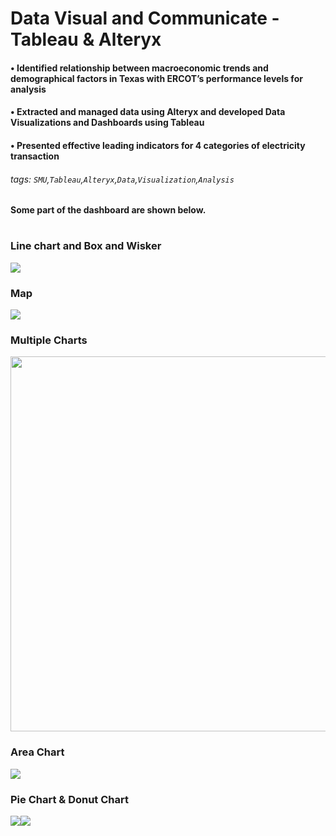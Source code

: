 # Data Visual and Communicate - Tableau & Alteryx
#### •	Identified relationship between macroeconomic trends and demographical factors in Texas with ERCOT’s performance levels for analysis
#### •	Extracted and managed data using Alteryx and developed Data Visualizations and Dashboards using Tableau
#### •	Presented effective leading indicators for 4 categories of electricity transaction

###### tags: `SMU`,`Tableau`,`Alteryx`,`Data`,`Visualization`,`Analysis`

#### Some part of the dashboard are shown below.
# 
#
### Line chart and Box and Wisker
![](https://i.imgur.com/PrJAcsD.png)
### Map
![](https://i.imgur.com/vMPeHCd.png)
### Multiple Charts 
<img src="https://i.imgur.com/cneAYU1.png" width="600" />

### Area Chart
![](https://i.imgur.com/eXzwYHN.png)

### Pie Chart & Donut Chart
![](https://i.imgur.com/CYcFUFY.png)![](https://i.imgur.com/VVuSvCO.png) 

